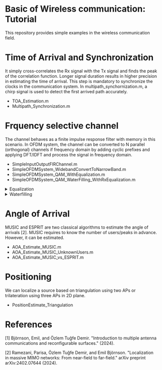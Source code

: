 # Basic of Wireless communication: Tutorial
This repository provides simple examples in the wireless communication field.

# Time of Arrival and Synchronization
It simply cross-correlates the Rx signal with the Tx signal and finds the peak of the correlation function. Longer signal duration results in higher precision in estimating the time of arrival. This step is mandatory to synchronize the clocks in the communication system. In multipath_synchornization.m, a chirp signal is used to detect the first arrived path accurately.

- TOA_Estimation.m
- Multipath_Synchronization.m

# Frquency selective channel
The channel behaves as a finite impulse response filter with memory in this scenario. In OFDM system, the channel can be converted to N parallel (orthogonal) channels if frequency domain by adding cyclic prefixes and applying DFT/IDFT and process the signal in frequency domain. 
- SimpleInputOutputFIRChannel.m
- SimpleOFDMSystem_WidebandConvertToNarrowBand.m
- SimpleOFDMSystem_QAM_WithEqualization.m
- SimpleOFDMSystem_QAM_WaterFilling_WithRxEqualization.m

<details>
  <summary> Equalization</summary>
  
  - Zero-Forcing: It inverses the channel effect such that the combined effect of the channel and equalizer leads to the identity operation (interference cancellation). However, it does not account for possible noise amplification. It is effective when the channel matrix is full-rank. The noise amplification happens when the channel is in deep fade where the singular value of channel matrix **H** is low, resulting in large element values of the inverted matrix. 
    
  - Matched Filtering: Maximize the SNR, but it does not consider the possible interference.

  - Minimum Mean Squared Error: It is balancing MF and ZF. In high SNR, it converges to ZF; in low interference, it converges to MF.
    
      - **NOTE:** Adding noise power inside the inversion operation suppresses the noise if the channel is in deep fade.
</details>

<details>
  <summary> Waterfilling </summary>
  
- waterfilling.m compute assigned power using bisection 
  
- functionwaterfilling.m follows the approach explained in [1, section 3.4]
</details>

# Angle of Arrival 
MUSIC and ESPRIT are two classical algorithms to estimate the angle of arrivals [2]. MUSIC requires to know the number of users/peaks in advance. However, it can be estimated.
- AOA_Estimate_MUSIC.m
- AOA_Estimate_MUSIC_UnknownUsers.m
- AOA_Estimate_MUSIC_vs_ESPRIT.m

# Positioning
We can localize a source based on triangulation using two APs or trilateration using three APs in 2D plane. 
- PositionEstimate_Triangulation

  
# References
[1] Björnson, Emil, and Özlem Tuğfe Demir. "Introduction to multiple antenna communications and reconfigurable surfaces." (2024). 

[2] Ramezani, Parisa, Özlem Tuğfe Demir, and Emil Björnson. "Localization in massive MIMO networks: From near-field to far-field." arXiv preprint arXiv:2402.07644 (2024).
